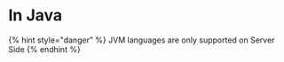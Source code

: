 # In Java

{% hint style="danger" %}
JVM languages are only supported on Server Side
{% endhint %}



